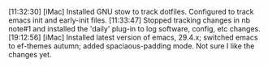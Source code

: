 [11:32:30] [iMac] Installed GNU stow to track dotfiles. Configured to track emacs init and early-init files.
[11:33:47] Stopped tracking changes in nb note#1 and installed the 'daily' plug-in to log software, config, etc changes.
[19:12:56] [iMac] Installed latest version of emacs, 29.4.x; switched emacs to ef-themes autumn; added spaciaous-padding mode. Not sure I like the changes yet.
